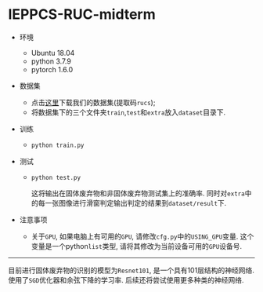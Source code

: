 # IEPPCS-RUC-midterm


* 环境

  * Ubuntu 18.04
  * python 3.7.9
  * pytorch 1.6.0

* 数据集

  * 点击[这里](https://pan.baidu.com/s/14Y1lkGotPS04x7upHmM3Xg)下载我们的数据集(提取码`rucs`);
  * 将数据集下的三个文件夹`train`,`test`和`extra`放入`dataset`目录下.

* 训练

  * ```python
    python train.py
    ```

* 测试

  * ```
    python test.py
    ```
    
    这将输出在固体废弃物和非固体废弃物测试集上的准确率. 同时对`extra`中的每一张图像进行滑窗判定输出判定的结果到`dataset/result`下.
  
* 注意事项

  * 关于`GPU`, 如果电脑上有可用的`GPU`, 请修改`cfg.py`中的`USING_GPU`变量. 这个变量是一个python`list`类型, 请将其修改为当前设备可用的`GPU`设备号.

------

目前进行固体废弃物的识别的模型为`Resnet101`,  是一个具有101层结构的神经网络. 使用了`SGD`优化器和余弦下降的学习率. 后续还将尝试使用更多种类的神经网络.
